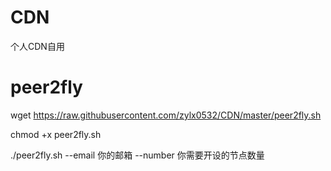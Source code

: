 # CDN
个人CDN自用
# peer2fly
wget https://raw.githubusercontent.com/zylx0532/CDN/master/peer2fly.sh

chmod +x peer2fly.sh

./peer2fly.sh --email 你的邮箱 --number 你需要开设的节点数量
